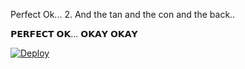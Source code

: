 

Perfect Ok... 2. And the tan and the con and the back..


𝗣𝗘𝗥𝗙𝗘𝗖𝗧 𝗢𝗞... 𝗢𝗞𝗔𝗬 𝗢𝗞𝗔𝗬

[![Deploy](https://www.herokucdn.com/deploy/button.svg)](https://heroku.com/deploy)</br>
